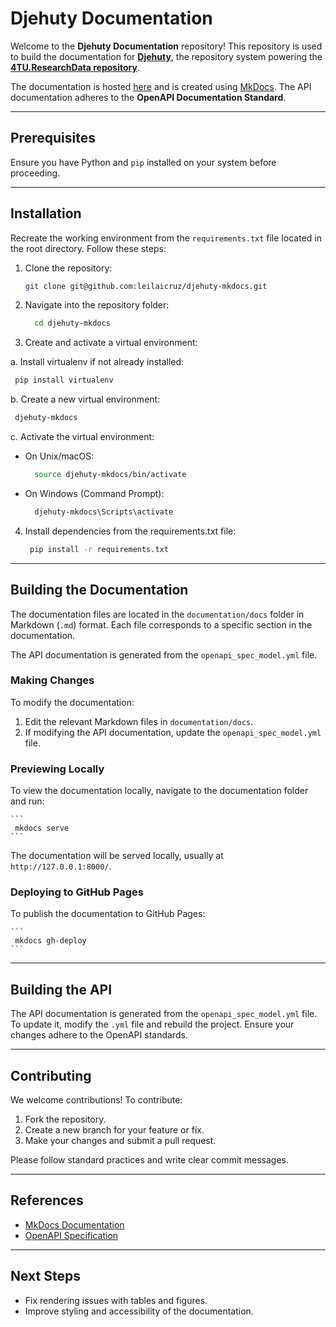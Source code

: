 # Djehuty Documentation  

Welcome to the **Djehuty Documentation** repository! 
This repository is used to build the documentation for [**Djehuty**](https://github.com/4TUResearchData/djehuty), 
the repository system powering the [**4TU.ResearchData repository**](https://data.4tu.nl/).  

The documentation is hosted [here](https://leilaicruz.github.io/djehuty-mkdocs/) 
and is created using [MkDocs](https://www.mkdocs.org/). 
The API documentation adheres to the **OpenAPI Documentation Standard**.  

---

## Prerequisites  

Ensure you have Python and `pip` installed on your system before proceeding.

---

## Installation  

Recreate the working environment from the `requirements.txt` file located in the root directory. Follow these steps:

1. Clone the repository:  

   ```bash
   git clone git@github.com:leilaicruz/djehuty-mkdocs.git
   ```

3. Navigate into the repository folder:

   ```bash
     cd djehuty-mkdocs
    ```

4. Create and activate a virtual environment:

a. Install virtualenv if not already installed:
  
   ```bash
    pip install virtualenv
   ```

b. Create a new virtual environment:
   
   ```bash
    djehuty-mkdocs
   ```

c. Activate the virtual environment:

 - On Unix/macOS:

   ```bash
     source djehuty-mkdocs/bin/activate
    ```

 - On Windows (Command Prompt): 

   ```bash
     djehuty-mkdocs\Scripts\activate
    ```

4. Install dependencies from the requirements.txt file:

    ```bash
     pip install -r requirements.txt

    ```
---

## Building the Documentation
The documentation files are located in the `documentation/docs` folder in Markdown (`.md`) format. Each file corresponds to a specific section in the documentation.

The API documentation is generated from the `openapi_spec_model.yml` file.

### Making Changes
To modify the documentation:

1. Edit the relevant Markdown files in `documentation/docs`.
2. If modifying the API documentation, update the `openapi_spec_model.yml` file.

### Previewing Locally
To view the documentation locally, navigate to the documentation folder and run:

    ```
     mkdocs serve
    ```

The documentation will be served locally, usually at `http://127.0.0.1:8000/`.

### Deploying to GitHub Pages
To publish the documentation to GitHub Pages:
   
    ```
     mkdocs gh-deploy
    ```

---

## Building the API
The API documentation is generated from the `openapi_spec_model.yml` file. 
To update it, modify the `.yml` file and rebuild the project. 
Ensure your changes adhere to the OpenAPI standards.

---

## Contributing
We welcome contributions! To contribute:

1. Fork the repository.
2. Create a new branch for your feature or fix.
3. Make your changes and submit a pull request.

Please follow standard practices and write clear commit messages.

---

## References
- [MkDocs Documentation](https://www.mkdocs.org/)
- [OpenAPI Specification](https://swagger.io/specification/)

---

## Next Steps
 - Fix rendering issues with tables and figures.
 - Improve styling and accessibility of the documentation.

